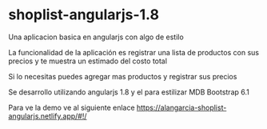 # shoplist-angularjs-1.8
Una aplicacion basica en angularjs con algo de estilo 

La funcionalidad de la aplicación es registrar una lista de productos con sus precios y te muestra un estimado del costo total

Si lo necesitas puedes agregar mas productos y registrar sus precios

Se desarrollo utilizando angularjs 1.8 y el para estilizar MDB Bootstrap 6.1

Para ve la demo ve al siguiente enlace https://alangarcia-shoplist-angularjs.netlify.app/#!/

